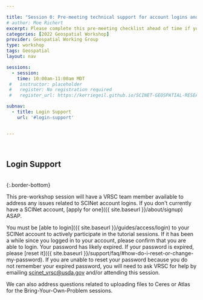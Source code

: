 ```yaml
---

title: "Session 0: Pre-meeting technical support for account logins and data uploads"
# author: Moe Richert
excerpt: Please complete this pre-meeting checklist ahead of time if you plan to participate in any of the interactive follow-along tutorials (Sessions 4-10). Pre-meeting SCINet Account Login Assistance.
categories: [2022 Geospatial Workshop]  
provider: Geospatial Working Group
type: workshop
tags: Geospatial
layout: nav

sessions:
  - session: 
    time: 10:00am-11:00am MDT
 #   instructor: placeholder
 #   register: No registration required
 #   register_url: https://kerriegeil.github.io/SCINET-GEOSPATIAL-RESEARCH-WG/

subnav:
  - title: Login Support
    url: '#login-support'


---
```


<br>

## Login Support

<br>
{:.border-bottom}

This pre-workshop session will have a VRSC team member available to address any issues related to SCINet account logins. If you don't currently have a SCINet account, [apply for one]({{ site.baseurl }}/about/signup) ASAP. 

You must be [able to login]({{ site.baseurl }}/guides/access/login) to your SCINet account to actively participate in the tutorial sessions. If it has been a while since you logged in to your account, please confirm that you are able to login. Your password has likely expired. If your password is expired, please [reset it]({{ site.baseurl }}/support/faq/#how-do-i-reset-or-change-my-password). If you are unable to reset your password because you do not remember your expired password, you will need to ask VRSC for help by emailing <scinet_vrsc@usda.gov> and/or attending this session.

We can also address questions related to uploading files to Ceres or Atlas for the Bring-Your-Own-Problem sessions.
